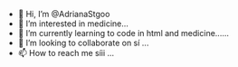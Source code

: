 - 👋 Hi, I’m @AdrianaStgoo
- 👀 I’m interested in medicine...
- 🌱 I’m currently learning  to code in html and medicine......
- 💞️ I’m looking to collaborate on sí ...
- 📫 How to reach me síii ...

<!---
AdrianaStgoo/AdrianaStgoo is a ✨ special ✨ repository because its `README.md` (this file) appears on your GitHub profile.
You can click the Preview link to take a look at your changes.
--->
